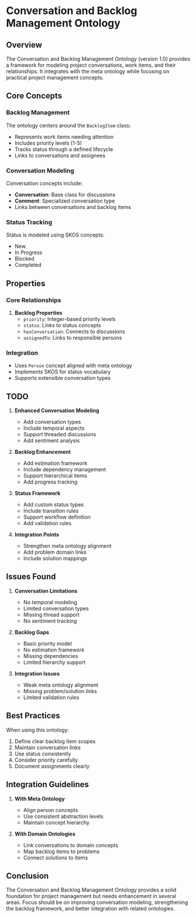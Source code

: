 # Conversation and Backlog Management Ontology

## Overview

The Conversation and Backlog Management Ontology (version 1.0) provides a framework for modeling project conversations, work items, and their relationships. It integrates with the meta ontology while focusing on practical project management concepts.

## Core Concepts

### Backlog Management

The ontology centers around the `BacklogItem` class:
- Represents work items needing attention
- Includes priority levels (1-5)
- Tracks status through a defined lifecycle
- Links to conversations and assignees

### Conversation Modeling

Conversation concepts include:
- **Conversation**: Base class for discussions
- **Comment**: Specialized conversation type
- Links between conversations and backlog items

### Status Tracking

Status is modeled using SKOS concepts:
- New
- In Progress
- Blocked
- Completed

## Properties

### Core Relationships

1. **Backlog Properties**
   - `priority`: Integer-based priority levels
   - `status`: Links to status concepts
   - `hasConversation`: Connects to discussions
   - `assignedTo`: Links to responsible persons

### Integration

- Uses `Person` concept aligned with meta ontology
- Implements SKOS for status vocabulary
- Supports extensible conversation types

## TODO

1. **Enhanced Conversation Modeling**
   - Add conversation types
   - Include temporal aspects
   - Support threaded discussions
   - Add sentiment analysis

2. **Backlog Enhancement**
   - Add estimation framework
   - Include dependency management
   - Support hierarchical items
   - Add progress tracking

3. **Status Framework**
   - Add custom status types
   - Include transition rules
   - Support workflow definition
   - Add validation rules

4. **Integration Points**
   - Strengthen meta ontology alignment
   - Add problem domain links
   - Include solution mappings

## Issues Found

1. **Conversation Limitations**
   - No temporal modeling
   - Limited conversation types
   - Missing thread support
   - No sentiment tracking

2. **Backlog Gaps**
   - Basic priority model
   - No estimation framework
   - Missing dependencies
   - Limited hierarchy support

3. **Integration Issues**
   - Weak meta ontology alignment
   - Missing problem/solution links
   - Limited validation rules

## Best Practices

When using this ontology:

1. Define clear backlog item scopes
2. Maintain conversation links
3. Use status consistently
4. Consider priority carefully
5. Document assignments clearly

## Integration Guidelines

1. **With Meta Ontology**
   - Align person concepts
   - Use consistent abstraction levels
   - Maintain concept hierarchy

2. **With Domain Ontologies**
   - Link conversations to domain concepts
   - Map backlog items to problems
   - Connect solutions to items

## Conclusion

The Conversation and Backlog Management Ontology provides a solid foundation for project management but needs enhancement in several areas. Focus should be on improving conversation modeling, strengthening the backlog framework, and better integration with related ontologies. 